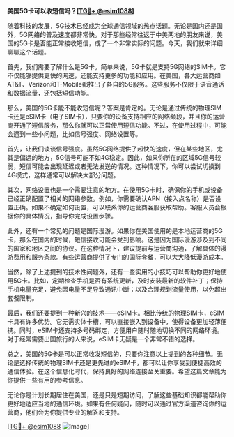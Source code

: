 **美国5G卡可以收短信吗？[[TG💪+ @esim1088](https://t.me/s/esim1088)]**

随着科技的发展，5G技术已经成为全球通信领域的热点话题。无论是国内还是国外，5G网络的普及速度都非常快。对于那些经常往返于中美两地的朋友来说，美国的5G卡是否能正常接收短信，成了一个非常实际的问题。今天，我们就来详细聊聊这个话题。

首先，我们需要了解什么是5G卡。简单来说，5G卡就是支持5G网络的SIM卡。它不仅能够提供更快的网速，还能支持更多的功能和应用。在美国，各大运营商如AT&T、Verizon和T-Mobile都推出了各自的5G服务。这些服务不仅限于语音通话和数据流量，还包括短信功能。

那么，美国的5G卡能不能收短信呢？答案是肯定的。无论是通过传统的物理SIM卡还是eSIM卡（电子SIM卡），只要你的设备支持相应的网络频段，并且你的运营商开通了短信服务，那么你就可以正常使用短信功能。不过，在使用过程中，可能会遇到一些小问题，比如信号强度、网络设置等。

首先，让我们谈谈信号强度。虽然5G网络提供了超快的速度，但在某些地区，尤其是偏远的地方，5G信号可能不如4G稳定。因此，如果你所在的区域5G信号较弱，短信可能会出现延迟或者无法发送的情况。这种情况下，你可以尝试切换到4G模式，这样通常可以解决大部分问题。

其次，网络设置也是一个需要注意的地方。在使用5G卡时，确保你的手机或设备已经正确配置了相关的网络参数。例如，你需要确认APN（接入点名称）是否设置正确。如果不确定如何设置，可以联系你的运营商客服获取帮助。客服人员会根据你的具体情况，指导你完成设置步骤。

此外，还有一个常见的问题是国际漫游。如果你在美国使用的是本地运营商的5G卡，那么在国内的时候，短信接收可能会受到影响。这是因为国际漫游涉及到不同的国家和地区之间的协议。在这种情况下，建议提前与运营商沟通，了解具体的漫游费用和服务条款。有些运营商提供了专门的国际套餐，可以大大降低漫游成本。

当然，除了上述提到的技术性问题外，还有一些实用的小技巧可以帮助你更好地使用5G卡。比如，定期检查手机是否有系统更新，及时安装最新的软件补丁；保持手机电量充足，避免因电量不足导致通讯中断；以及合理规划流量使用，以免超出套餐限制。

最后，我们还要提到一种新兴的技术——eSIM卡。相比传统的物理SIM卡，eSIM卡具有许多优势。它无需实体卡槽，可以直接嵌入到设备中，使得设备更加轻薄便携。同时，eSIM卡还支持多号码绑定，方便用户随时随地切换不同的网络环境。对于经常需要出国旅行的人来说，eSIM卡无疑是一个非常不错的选择。

总之，美国的5G卡是可以正常收发短信的，只要你注意以上提到的各种细节。无论是选择传统的物理SIM卡还是更先进的eSIM卡，都可以让你享受到便捷高效的通信体验。在这个信息化时代，保持良好的网络连接至关重要。希望这篇文章能为你提供一些有用的参考信息。

无论你是计划长期居住在美国，还是只是短期访问，了解这些基础知识都能帮助你更好地适应当地的通信环境。如果有任何疑问，随时可以通过官方渠道咨询你的运营商，他们会为你提供专业的解答和支持。

[[TG💪+ @esim1088](https://t.me/s/esim1088) ![Image](https://i.postimg.cc/4NQfJmqS/Snipaste-2025-05-13-00-14-12.png)]